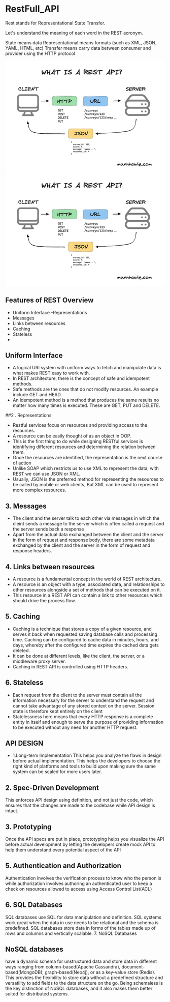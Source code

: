 # RestFull_API
Rest stands for Representational State Transfer.

Let's understand the meaning of each word in the REST acronym.

 State means data
 Representational means formats (such as XML, JSON, YAML, HTML, etc)
 Transfer means carry data between consumer and provider using the HTTP protocol
 
![Example Image](https://github.com/Gurupatil0003/RestFull_API/blob/master/rest-api.png/)
![Example Image](https://github.com/Gurupatil0003/RestFull_API/blob/master/rest-api.png/)


## Features of REST Overview

- Uniform Interface
-Representations
- Messages
- Links between resources
- Caching
- Stateless
- 
## Uniform Interface
- A logical URI system with uniform ways to fetch and manipulate data is what makes REST easy to work with.
- In REST architecture, there is the concept of safe and idempotent methods.
- Safe methods are the ones that do not modify resources. An example include GET and HEAD.
- An idempotent method is a method that produces the same results no matter how many times is executed. These are GET, PUT and DELETE.


##2 . Representations

- Restful services focus on resources and providing access to the resources.
- A resource can be easily thought of as an object in OOP.
- This is the first thing to do while designing RESTful services is identifying different resources and determining the relation between them.
- Once the resources are identified, the representation is the next course of action
- Unlike SOAP which restricts us to use XML to represent the data, with REST we can use JSON or XML.
- Usually, JSON is the preferred method for representing the resources to be called by mobile or web clients, But XML can be used to represent more complex resources.


## 3. Messages

- The client and the server talk to each other via messages in which the cleint sends a message to the server which is often called a request and the server sends back a response
- Apart from the actual data exchanged between the client and the server in the form of request and response body, there are some metadata exchanged by the client and the server in the form of request and response headers.


## 4. Links between resources

- A resource is a fundamental concept in the world of REST architecture.
- A resource is an object with a type, associated data, and relationships to other resources alongside a set of methods that can be executed on it.
- This resource in a REST API can contain a link to other resources which should drive the process flow.


## 5. Caching

- Caching is a technique that stores a copy of a given resource, and serves it back when requested saving database calls and processing time. Caching can be configured to cache data in minutes, hours, and days, whereby after the configured time expires the cached data gets deleted.
- It can be done at different levels, like the client, the server, or a middleware proxy server.
- Caching in REST API is controlled using HTTP headers.
## 6. Stateless

- Each request from the client to the server must contain all the information necessary for the server to understand the request and cannot take advantage of any stored context on the server.
Session state is therefore kept entirely on the client
- Statelessness here means that every HTTP response is a complete entity in itself and enough to serve the purpose of providing information to be executed without any need for another HTTP request.


## API DESIGN

- 1.Long-term Implementation
This helps you analyze the flaws in design before actual implementation.
This helps the developers to choose the right kind of platforms and tools to build upon making sure the same system can be scaled for more users later.

## 2. Spec-Driven Development

This enforces API design using definition, and not just the code, which ensures that the changes are made to the codebase while API design is intact.

## 3. Prototyping

Once the API specs are put in place, prototyping helps you visualize the API before actual development by letting the developers create mock API to help them understand every potential aspect of the API
## 5. Authentication and Authorization

Authentication involves the verification process to know who the person is while authorization involves authoring an authenticated user to keep a check on resources allowed to access using Access Control List(ACL)
## 6. SQL Databases

SQL databases use SQL for data manipulation and definition.
SQL systems work great when the data in use needs to be relational and the schema is predefined.
SQL databases store data in forms of the tables made up of rows and columns and vertically scalable.
7. NoSQL Databases

## NoSQL databases

have a dynamic schema for unstructured data and store data in different ways ranging from column-based(Apache Cassandra), document-based(MongoDB), graph-based(Neo4j), or as a key-value store (Redis).
This provides the flexibility to store data without a predefined structure and versatility to add fields to the data structure on the go.
Being schemaless is the key distinction of NoSQL databases, and it also makes them better suited for distributed systems.
